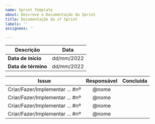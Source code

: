 ```yaml
---
name: Sprint Template
about: Descreve a Documentação da Sprint
title: Documentação da xª Sprint
labels: ''
assignees: ''

---
```


<!-- Documentação da xª Sprint -->

Descrição | Data
--------- | ------
| **Data de início**   | dd/mm/2022
| **Data de término** | dd/mm/2022

| Issue | Responsável | Concluída | 
| :-:   | :-:         | :-:       |
| Criar/Fazer/Implementar ... #nº | @nome | |
| Criar/Fazer/Implementar ... #nº | @nome | |
| Criar/Fazer/Implementar ... #nº | @nome | |
| Criar/Fazer/Implementar ... #nº | @nome | |
  
<!-- ✔️ ⚠️ -->
<!-- @CaioGabrielAraujo  --> 
<!-- @flaviovl --> 
<!-- @JaimeJuan11 --> 
<!-- @jbisinotti  --> 
<!-- @luisgfmarques  -->
<!-- @marcosgtavares --> 
<!-- @mateusbrandaot  --> 
<!-- @matheusclemente  -->
<!-- @victor-rayan  -->
